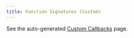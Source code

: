 ```yaml
---
title: Function Signatures (Custom)
---
```


See the auto-generated [Custom Callbacks](https://isaacscript.github.io/isaacscript-common/enums/enums_ModCallbackCustom.ModCallbackCustom) page. <!-- TODO: fix link -->
